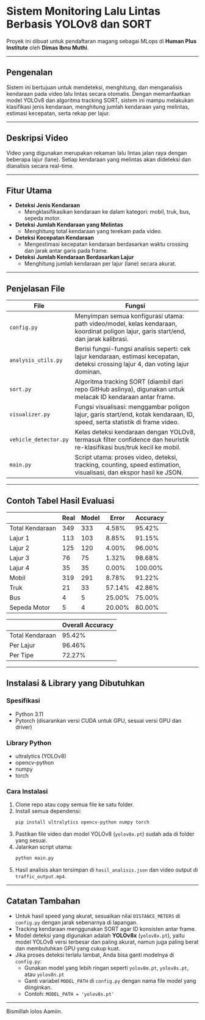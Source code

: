 # Sistem Monitoring Lalu Lintas Berbasis YOLOv8 dan SORT

Proyek ini dibuat untuk pendaftaran magang sebagai MLops di **Human Plus Institute** oleh **Dimas Ibnu Muthi**.

---

## Pengenalan
Sistem ini bertujuan untuk mendeteksi, menghitung, dan menganalisis kendaraan pada video lalu lintas secara otomatis. Dengan memanfaatkan model YOLOv8 dan algoritma tracking SORT, sistem ini mampu melakukan klasifikasi jenis kendaraan, menghitung jumlah kendaraan yang melintas, estimasi kecepatan, serta rekap per lajur.

---

## Deskripsi Video
Video yang digunakan merupakan rekaman lalu lintas jalan raya dengan beberapa lajur (lane). Setiap kendaraan yang melintas akan dideteksi dan dianalisis secara real-time.

---

## Fitur Utama
- **Deteksi Jenis Kendaraan**
  - Mengklasifikasikan kendaraan ke dalam kategori: mobil, truk, bus, sepeda motor.
- **Deteksi Jumlah Kendaraan yang Melintas**
  - Menghitung total kendaraan yang terekam pada video.
- **Deteksi Kecepatan Kendaraan**
  - Mengestimasi kecepatan kendaraan berdasarkan waktu crossing dan jarak antar garis pada frame.
- **Deteksi Jumlah Kendaraan Berdasarkan Lajur**
  - Menghitung jumlah kendaraan per lajur (lane) secara akurat.

---

## Penjelasan File
| File                | Fungsi                                                                                                     |
|---------------------|------------------------------------------------------------------------------------------------------------|
| `config.py`         | Menyimpan semua konfigurasi utama: path video/model, kelas kendaraan, koordinat poligon lajur, garis start/end, dan jarak kalibrasi. |
| `analysis_utils.py` | Berisi fungsi-fungsi analisis seperti: cek lajur kendaraan, estimasi kecepatan, deteksi crossing lajur 4, dan voting lajur dominan. |
| `sort.py`           | Algoritma tracking SORT (diambil dari repo GitHub aslinya), digunakan untuk melacak ID kendaraan antar frame. |
| `visualizer.py`     | Fungsi visualisasi: menggambar poligon lajur, garis start/end, kotak kendaraan, ID, speed, serta statistik di frame video. |
| `vehicle_detector.py`| Kelas deteksi kendaraan dengan YOLOv8, termasuk filter confidence dan heuristik re-klasifikasi bus/truk kecil ke mobil. |
| `main.py`           | Script utama: proses video, deteksi, tracking, counting, speed estimation, visualisasi, dan ekspor hasil ke JSON. |

---

## Contoh Tabel Hasil Evaluasi

|                | Real | Model | Error   | Accuracy  |
|----------------|------|-------|---------|-----------|
| Total Kendaraan| 349  | 333   | 4.58%   | 95.42%    |
| Lajur 1        | 113  | 103   | 8.85%   | 91.15%    |
| Lajur 2        | 125  | 120   | 4.00%   | 96.00%    |
| Lajur 3        | 76   | 75    | 1.32%   | 98.68%    |
| Lajur 4        | 35   | 35    | 0.00%   | 100.00%   |
| Mobil          | 319  | 291   | 8.78%   | 91.22%    |
| Truk           | 21   | 33    | 57.14%  | 42.86%    |
| Bus            | 4    | 5     | 25.00%  | 75.00%    |
| Sepeda Motor   | 5    | 4     | 20.00%  | 80.00%    |

|                | Overall Accuracy |
|----------------|------------------|
| Total Kendaraan| 95.42%           |
| Per Lajur      | 96.46%           |
| Per Tipe       | 72.27%           |

---

## Instalasi & Library yang Dibutuhkan

### Spesifikasi
- Python 3.11
- Pytorch (disarankan versi CUDA untuk GPU, sesuai versi GPU dan driver)

### Library Python
- ultralytics (YOLOv8)
- opencv-python
- numpy
- torch

### Cara Instalasi
1. Clone repo atau copy semua file ke satu folder.
2. Install semua dependensi:
   ```bash
   pip install ultralytics opencv-python numpy torch
   ```
3. Pastikan file video dan model YOLOv8 (`yolov8x.pt`) sudah ada di folder yang sesuai.
4. Jalankan script utama:
   ```bash
   python main.py
   ```
5. Hasil analisis akan tersimpan di `hasil_analisis.json` dan video output di `traffic_output.mp4`.

---

## Catatan Tambahan
- Untuk hasil speed yang akurat, sesuaikan nilai `DISTANCE_METERS` di `config.py` dengan jarak sebenarnya di lapangan.
- Tracking kendaraan menggunakan SORT agar ID konsisten antar frame.
- Model deteksi yang digunakan adalah **YOLOv8x** (`yolov8x.pt`), yaitu model YOLOv8 versi terbesar dan paling akurat, namun juga paling berat dan membutuhkan GPU yang cukup kuat.
- Jika proses deteksi terlalu lambat, Anda bisa ganti modelnya di `config.py`:
  - Gunakan model yang lebih ringan seperti `yolov8m.pt`, `yolov8s.pt`, atau `yolov8n.pt`
  - Ganti variabel `MODEL_PATH` di `config.py` dengan nama file model yang diinginkan.
  - Contoh: `MODEL_PATH = 'yolov8s.pt'`

---

Bismillah lolos Aamiin.

